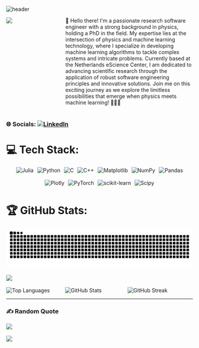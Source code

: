 ![header](https://capsule-render.vercel.app/api?type=venom&height=300&color=0:ff9518,100:0d42cc&text=About%20me&strokeWidth=2&stroke=ffffffff&fontColor=000000000000000&fontSize=71)

<div style="display: flex; align-items: stretch;">
  <img align="left" width="140" height="auto" src="https://github.com/SCiarella/SCiarella/assets/58949181/ef0a538c-e68a-4983-ac09-53d94e31a328" style="flex-shrink: 0; margin-right: 20px;">
  <div>
    👋 Hello there! I'm a passionate research software engineer with a strong background in physics, holding a PhD in the field. My expertise lies at the intersection of physics and machine learning technology, where I specialize in developing machine learning algorithms to tackle complex systems and intricate problems. Currently based at the Netherlands eScience Center, I am dedicated to advancing scientific research through the application of robust software engineering principles and innovative solutions. Join me on this exciting journey as we explore the limitless possibilities that emerge when physics meets machine learning! 🚀🚀🚀
  </div>
</div>
<br>

### 🌐 Socials: [![LinkedIn](https://img.shields.io/badge/LinkedIn-%230077B5.svg?logo=linkedin&logoColor=white)](https://www.linkedin.com/in/simone-ciarella-phd-485790170/)
# 💻 Tech Stack:
<div style="display: flex; flex-wrap: wrap; gap: 10px; justify-content: center;">
  <img src="https://img.shields.io/badge/-Julia-9558B2?style=for-the-badge&logo=julia&logoColor=white" alt="Julia" style="height: 2.5vw;"/>
  <img src="https://img.shields.io/badge/python-3670A0?style=for-the-badge&logo=python&logoColor=ffdd54" alt="Python" style="height: 2.5vw;"/>
  <img src="https://img.shields.io/badge/c-%2300599C.svg?style=for-the-badge&logo=c&logoColor=white" alt="C" style="height: 2.5vw;"/>
  <img src="https://img.shields.io/badge/c++-%2300599C.svg?style=for-the-badge&logo=c%2B%2B&logoColor=white" alt="C++" style="height: 2.5vw;"/>
  <img src="https://img.shields.io/badge/Matplotlib-%23ffffff.svg?style=for-the-badge&logo=Matplotlib&logoColor=black" alt="Matplotlib" style="height: 2.5vw;"/>
  <img src="https://img.shields.io/badge/numpy-%23013243.svg?style=for-the-badge&logo=numpy&logoColor=white" alt="NumPy" style="height: 2.5vw;"/>
  <img src="https://img.shields.io/badge/pandas-%23150458.svg?style=for-the-badge&logo=pandas&logoColor=white" alt="Pandas" style="height: 2.5vw;"/>
  <img src="https://img.shields.io/badge/Plotly-%233F4F75.svg?style=for-the-badge&logo=plotly&logoColor=white" alt="Plotly" style="height: 2.5vw;"/>
  <img src="https://img.shields.io/badge/PyTorch-%23EE4C2C.svg?style=for-the-badge&logo=PyTorch&logoColor=white" alt="PyTorch" style="height: 2.5vw;"/>
  <img src="https://img.shields.io/badge/scikit--learn-%23F7931E.svg?style=for-the-badge&logo=scikit-learn&logoColor=white" alt="scikit-learn" style="height: 2.5vw;"/>
  <img src="https://img.shields.io/badge/SciPy-%230C55A5.svg?style=for-the-badge&logo=scipy&logoColor=%white" alt="Scipy" style="height: 2.5vw;"/>
</div>


# 🏆 GitHub Stats:
<picture>
  <source media="(prefers-color-scheme: dark)" srcset="https://raw.githubusercontent.com/SCiarella/SCiarella/snake/github-contribution-grid-snake-dark.svg" />
  <source media="(prefers-color-scheme: light)" srcset="https://raw.githubusercontent.com/SCiarella/SCiarella/snake/github-contribution-grid-snake.svg" />
  <img alt="github-snake" src="https://raw.githubusercontent.com/SCiarella/SCiarella/snake/github-contribution-grid-snake.svg" />
</picture>

![](https://github-profile-trophy.vercel.app/?username=SCiarella&theme=gruvbox&no-frame=false&no-bg=false&margin-w=4)


<div style="display: flex; justify-content: space-between;">
  <img src="https://github-readme-stats.vercel.app/api/top-langs/?username=SCiarella&theme=dark&hide_border=false&include_all_commits=false&count_private=false&layout=compact" alt="Top Languages" style="width: 30%;"/>
  <img src="https://github-readme-stats.vercel.app/api?username=SCiarella&theme=dark&hide_border=false&include_all_commits=false&count_private=false" alt="GitHub Stats" style="width: 32%;"/>
  <img src="https://github-readme-streak-stats.herokuapp.com/?user=SCiarella&theme=dark&hide_border=false" alt="GitHub Streak" style="width: 35%;"/>
</div>

---
### ✍️ Random Quote
![](https://quotes-github-readme.vercel.app/api?type=horizontal&theme=radical)

[![](https://visitcount.itsvg.in/api?id=SCiarella&icon=0&color=0)](https://visitcount.itsvg.in)
